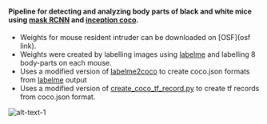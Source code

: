 #### Pipeline for detecting and analyzing body parts of black and white mice using [mask RCNN](https://github.com/matterport/Mask_RCNN) and [inception coco](https://github.com/tensorflow/models/blob/master/research/object_detection/g3doc/detection_model_zoo.md).
* Weights for mouse resident intruder can be downloaded on [OSF](osf link). 
* Weights were created by labelling images using [labelme](https://github.com/wkentaro/labelme) and labelling 8 body-parts on each mouse.
* Uses a modified version of [labelme2coco](https://github.com/wkentaro/labelme/blob/master/examples/instance_segmentation/labelme2coco.py) to create coco.json formats from [labelme](https://github.com/wkentaro/labelme) output
* Uses a modified version of [create_coco_tf_record.py](https://github.com/tensorflow/models/blob/master/research/object_detection/dataset_tools/create_coco_tf_record.py) to create tf records from coco.json format. 

![alt-text-1](images/maskedrcnn_mice.gif "Mask RCNN")

 



 

   


 
 


  
